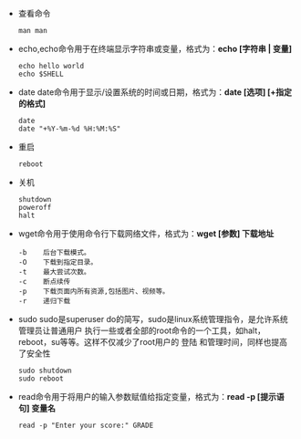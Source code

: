 - 查看命令

  ```
  man man
  ```

- echo,echo命令用于在终端显示字符串或变量，格式为：**echo [字符串 | 变量]**

  ```
  echo hello world
  echo $SHELL
  ```

- date date命令用于显示/设置系统的时间或日期，格式为：**date [选项] [+指定的格式]**

  ```
  date
  date "+%Y-%m-%d %H:%M:%S"
  ```

- 重启

  ```
  reboot
  ```

- 关机

  ```
  shutdown
  poweroff
  halt
  ```

- wget命令用于使用命令行下载网络文件，格式为：**wget [参数] 下载地址**

  ```
  -b    后台下载模式。
  -O    下载到指定目录。
  -t    最大尝试次数。
  -c    断点续传
  -p    下载页面内所有资源,包括图片、视频等。
  -r    递归下载
  ```

- sudo sudo是superuser do的简写，sudo是linux系统管理指令，是允许系统管理员让普通用户 执行一些或者全部的root命令的一个工具，如halt，reboot，su等等。这样不仅减少了root用户的 登陆 和管理时间，同样也提高了安全性

  ```
  sudo shutdown
  sudo reboot
  ```

- read命令用于将用户的输入参数赋值给指定变量，格式为：**read -p [提示语句] 变量名**

  ```
  read -p "Enter your score:" GRADE
  ```

